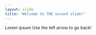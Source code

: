 ```yaml
---
layout: slide
title: "Welcome to THE second slide!"
---
```

Lorem ipsum 
Use the left arrow to go back!
